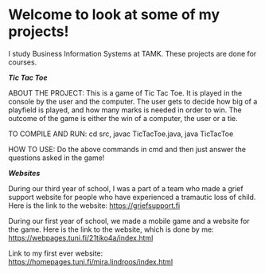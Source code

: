 # Welcome to look at some of my projects!

I study Business Information Systems at TAMK.
These projects are done for courses.

_**Tic Tac Toe**_

ABOUT THE PROJECT: This is a game of Tic Tac Toe. It is played in the console by the user and the computer. The user gets to decide how big of a playfield is played, and how many marks is needed in order to win. The outcome of the game is either the win of a computer, the user or a tie.

TO COMPILE AND RUN: cd src, javac TicTacToe.java, java TicTacToe

HOW TO USE: Do the above commands in cmd and then just answer the questions asked in the game!

_**Websites**_

During our third year of school, I was a part of a team who made a grief support website for people who have experienced a tramautic loss of child.
Here is the link to the website: https://griefsupport.fi

During our first year of school, we made a mobile game and a website for the game.
Here is the link to the website, which is done by me: https://webpages.tuni.fi/21tiko4a/index.html

Link to my first ever website: https://homepages.tuni.fi/mira.lindroos/index.html

